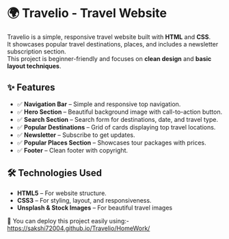 # 🌍 Travelio - Travel Website

Travelio is a simple, responsive travel website built with **HTML** and **CSS**.  
It showcases popular travel destinations, places, and includes a newsletter subscription section.  
This project is beginner-friendly and focuses on **clean design** and **basic layout techniques**.

## ✨ Features

- ✅ **Navigation Bar** – Simple and responsive top navigation.
- ✅ **Hero Section** – Beautiful background image with call-to-action button.
- ✅ **Search Section** – Search form for destinations, date, and travel type.
- ✅ **Popular Destinations** – Grid of cards displaying top travel locations.
- ✅ **Newsletter** – Subscribe to get updates.
- ✅ **Popular Places Section** – Showcases tour packages with prices.
- ✅ **Footer** – Clean footer with copyright.

## 🛠️ Technologies Used

- **HTML5** – For website structure.
- **CSS3** – For styling, layout, and responsiveness.
- **Unsplash & Stock Images** – For beautiful travel images

🔗 You can deploy this project easily using:- https://sakshi72004.github.io/Travelio/HomeWork/
